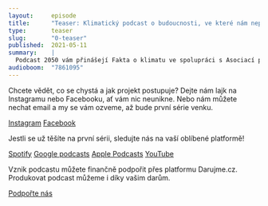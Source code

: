 ```yaml
---
layout:     episode
title:      "Teaser: Klimatický podcast o budoucnosti, ve které nám nepoteče do bot"
type:       teaser
slug:       "0-teaser"
published:  2021-05-11
summary:    |
  Podcast 2050 vám přinášejí Fakta o klimatu ve spolupráci s Asociací pro mezinárodní otázky, Učenou společností České republiky a Centrem pro dopravu a energetiku. Na podcast se můžete těšit už v létě 2021.
audioboom:  "7861095"
---
```

Chcete vědět, co se chystá a jak projekt postupuje? Dejte nám lajk na Instagramu nebo Facebooku, ať vám nic neunikne. Nebo nám můžete nechat email a my se vám ozveme, až bude první série venku.

<a class="btn btn-primary" href="{{ site.instagram }}">Instagram</a>
<a class="btn btn-secondary" href="{{ site.facebook }}">Facebook</a>

Jestli se už těšíte na první sérii, sledujte nás na vaší oblíbené platformě!

<a class="btn btn-primary" href="{{ site.spotify }}">Spotify</a>
<a class="btn btn-secondary" href="{{ site.google-podcasts }}">Google podcasts</a>
<a class="btn btn-secondary" href="{{ site.apple-podcasts }}">Apple Podcasts</a>
<a class="btn btn-secondary" href="{{ site.youtube }}">YouTube</a>

Vznik podcastu můžete finančně podpořit přes platformu Darujme.cz. Produkovat podcast můžeme i díky vašim darům.

<a class="btn btn-primary" href="{{ site.fundraising }}">Podpořte nás</a>
